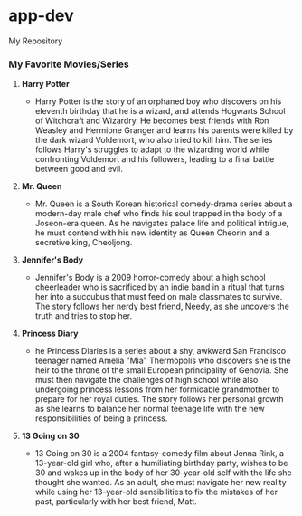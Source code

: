 # app-dev
My Repository
### **My Favorite Movies/Series**

1. **Harry Potter**
   - Harry Potter is the story of an orphaned boy who discovers on his eleventh birthday that he is a wizard, and attends Hogwarts School of Witchcraft and Wizardry. He becomes best friends with Ron Weasley and Hermione Granger and learns his parents were killed by the dark wizard Voldemort, who also tried to kill him. The series follows Harry's struggles to adapt to the wizarding world while confronting Voldemort and his followers, leading to a final battle between good and evil.

2. **Mr. Queen**
   - Mr. Queen is a South Korean historical comedy-drama series about a modern-day male chef who finds his soul trapped in the body of a Joseon-era queen. As he navigates palace life and political intrigue, he must contend with his new identity as Queen Cheorin and a secretive king, Cheoljong.

3. **Jennifer's Body**
   - Jennifer's Body is a 2009 horror-comedy about a high school cheerleader who is sacrificed by an indie band in a ritual that turns her into a succubus that must feed on male classmates to survive. The story follows her nerdy best friend, Needy, as she uncovers the truth and tries to stop her. 

4. **Princess Diary**
   - he Princess Diaries is a series about a shy, awkward San Francisco teenager named Amelia "Mia" Thermopolis who discovers she is the heir to the throne of the small European principality of Genovia. She must then navigate the challenges of high school while also undergoing princess lessons from her formidable grandmother to prepare for her royal duties. The story follows her personal growth as she learns to balance her normal teenage life with the new responsibilities of being a princess.

5. **13 Going on 30**
   - 13 Going on 30 is a 2004 fantasy-comedy film about Jenna Rink, a 13-year-old girl who, after a humiliating birthday party, wishes to be 30 and wakes up in the body of her 30-year-old self with the life she thought she wanted. As an adult, she must navigate her new reality while using her 13-year-old sensibilities to fix the mistakes of her past, particularly with her best friend, Matt. 
